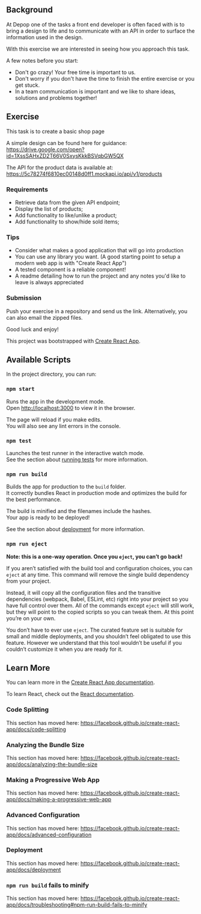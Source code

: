 ## Background

At Depop one of the tasks a front end developer is often faced with is to bring a design to life and to communicate with an API in order to surface the information used in the design.

With this exercise we are interested in seeing how you approach this task.

A few notes before you start:

- Don't go crazy! Your free time is important to us.
- Don't worry if you don't have the time to finish the entire exercise or you get stuck.
- In a team communication is important and we like to share ideas, solutions and problems together!

## Exercise

This task is to create a basic shop page

A simple design can be found here for guidance: <https://drive.google.com/open?id=1XssSAHxZD2T66V0SxysKkkBSVqbGW5QX>

The API for the product data is available at: <https://5c78274f6810ec00148d0ff1.mockapi.io/api/v1/products>

### Requirements

- Retrieve data from the given API endpoint;
- Display the list of products;
- Add functionality to like/unlike a product;
- Add functionality to show/hide sold items;

### Tips

- Consider what makes a good application that will go into production
- You can use any library you want. (A good starting point to setup a modern web app is with "Create React App")
- A tested component is a reliable component!
- A readme detailing how to run the project and any notes you'd like to leave is always appreciated

### Submission

Push your exercise in a repository and send us the link. Alternatively, you can also email the zipped files. 

Good luck and enjoy!



This project was bootstrapped with [Create React App](https://github.com/facebook/create-react-app).

## Available Scripts

In the project directory, you can run:

### `npm start`

Runs the app in the development mode.<br />
Open [http://localhost:3000](http://localhost:3000) to view it in the browser.

The page will reload if you make edits.<br />
You will also see any lint errors in the console.

### `npm test`

Launches the test runner in the interactive watch mode.<br />
See the section about [running tests](https://facebook.github.io/create-react-app/docs/running-tests) for more information.

### `npm run build`

Builds the app for production to the `build` folder.<br />
It correctly bundles React in production mode and optimizes the build for the best performance.

The build is minified and the filenames include the hashes.<br />
Your app is ready to be deployed!

See the section about [deployment](https://facebook.github.io/create-react-app/docs/deployment) for more information.

### `npm run eject`

**Note: this is a one-way operation. Once you `eject`, you can’t go back!**

If you aren’t satisfied with the build tool and configuration choices, you can `eject` at any time. This command will remove the single build dependency from your project.

Instead, it will copy all the configuration files and the transitive dependencies (webpack, Babel, ESLint, etc) right into your project so you have full control over them. All of the commands except `eject` will still work, but they will point to the copied scripts so you can tweak them. At this point you’re on your own.

You don’t have to ever use `eject`. The curated feature set is suitable for small and middle deployments, and you shouldn’t feel obligated to use this feature. However we understand that this tool wouldn’t be useful if you couldn’t customize it when you are ready for it.

## Learn More

You can learn more in the [Create React App documentation](https://facebook.github.io/create-react-app/docs/getting-started).

To learn React, check out the [React documentation](https://reactjs.org/).

### Code Splitting

This section has moved here: https://facebook.github.io/create-react-app/docs/code-splitting

### Analyzing the Bundle Size

This section has moved here: https://facebook.github.io/create-react-app/docs/analyzing-the-bundle-size

### Making a Progressive Web App

This section has moved here: https://facebook.github.io/create-react-app/docs/making-a-progressive-web-app

### Advanced Configuration

This section has moved here: https://facebook.github.io/create-react-app/docs/advanced-configuration

### Deployment

This section has moved here: https://facebook.github.io/create-react-app/docs/deployment

### `npm run build` fails to minify

This section has moved here: https://facebook.github.io/create-react-app/docs/troubleshooting#npm-run-build-fails-to-minify
